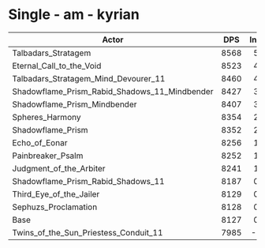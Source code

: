 # Single - am - kyrian
| Actor | DPS | Increase |
|---|:---:|:---:|
|Talbadars_Stratagem|8568|5.42%|
|Eternal_Call_to_the_Void|8523|4.87%|
|Talbadars_Stratagem_Mind_Devourer_11|8460|4.09%|
|Shadowflame_Prism_Rabid_Shadows_11_Mindbender|8427|3.68%|
|Shadowflame_Prism_Mindbender|8407|3.44%|
|Spheres_Harmony|8354|2.79%|
|Shadowflame_Prism|8352|2.76%|
|Echo_of_Eonar|8256|1.59%|
|Painbreaker_Psalm|8252|1.53%|
|Judgment_of_the_Arbiter|8241|1.40%|
|Shadowflame_Prism_Rabid_Shadows_11|8187|0.73%|
|Third_Eye_of_the_Jailer|8129|0.02%|
|Sephuzs_Proclamation|8128|0.01%|
|Base|8127|0.00%|
|Twins_of_the_Sun_Priestess_Conduit_11|7985|-1.75%|
